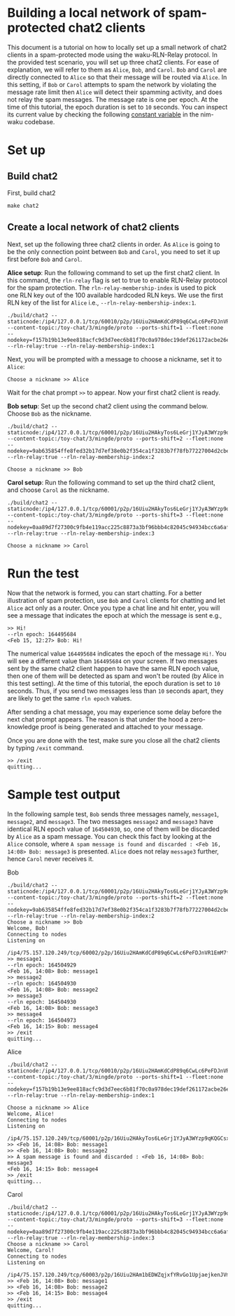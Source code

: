 # Building a local network of spam-protected chat2 clients 

This document is a tutorial on how to locally set up a small network of chat2 clients in a spam-protected mode using the waku-RLN-Relay protocol.
In the provided test scenario, you will set up three chat2 clients. 
For ease of explanation, we will refer to them as `Alice`, `Bob`, and `Carol`.
`Bob` and `Carol` are directly connected to `Alice` so that their message will be routed via `Alice`.
In this setting, if `Bob` or `Carol` attempts to spam the network by violating the message rate limit then `Alice` will detect their spamming activity, and does not relay the spam messages.
The message rate is one per epoch.
At the time of this tutorial, the epoch duration is set to `10` seconds.
You can inspect its current value by checking the following [constant variable](https://github.com/waku-org/nwaku/blob/44c543129ee4149255a00a05f1e7d21f8fa28626/waku/v2/waku_rln_relay/constants.nim#L51) in the nim-waku codebase.


# Set up
## Build chat2
First, build chat2

```
make chat2 
```

## Create a local network of chat2 clients
Next, set up the following three chat2 clients in order.
As `Alice` is going to be the only connection point between `Bob` and `Carol`, you need to set it up first before `Bob` and `Carol`.

**Alice setup**:
Run the following command to set up the first chat2 client. In this command, the `rln-relay` flag is set to true to enable RLN-Relay protocol for the spam protection.
The `rln-relay-membership-index` is used to pick one RLN key out of the 100 available hardcoded RLN keys. 
We use the first RLN key of the list for `Alice` i.e., `--rln-relay-membership-index:1`.

```
./build/chat2 --staticnode:/ip4/127.0.0.1/tcp/60010/p2p/16Uiu2HAmKdCdP89q6CwLc6PeFDJnVR1EmM7fTgtphHiacSNBnuAz --content-topic:/toy-chat/3/mingde/proto --ports-shift=1 --fleet:none --nodekey=f157b19b13e9ee818acfc9d3d7eec6b81f70c0a978dec19def261172acbe26e6 --rln-relay:true --rln-relay-membership-index:1

```

Next, you will be prompted with a message to choose a nickname, set it to `Alice`:
```
Choose a nickname >> Alice
```
Wait for the  chat prompt `>>` to appear.
Now your first chat2 client is ready.




**Bob setup**:
Set up the second chat2 client using the command below. Choose `Bob` as the nickname.
```
./build/chat2 --staticnode:/ip4/127.0.0.1/tcp/60001/p2p/16Uiu2HAkyTos6LeGrj1YJyA3WYzp9qKQGCsxbtvyoBRHSu9PCrQZ --content-topic:/toy-chat/3/mingde/proto --ports-shift=2 --fleet:none --nodekey=9ab635854ffe8fed32b17d7ef38e0b2f354ca1f3283b7f78fb77227004d2cbe6 --rln-relay:true --rln-relay-membership-index:2 

Choose a nickname >> Bob
```

**Carol setup**:
Run the following command to set up the third chat2 client, and choose `Carol` as the nickname.
```
./build/chat2 --staticnode:/ip4/127.0.0.1/tcp/60001/p2p/16Uiu2HAkyTos6LeGrj1YJyA3WYzp9qKQGCsxbtvyoBRHSu9PCrQZ --content-topic:/toy-chat/3/mingde/proto --ports-shift=3 --fleet:none --nodekey=0aa89d7f27300c9fb4e119acc225c8873a3bf96bbb4c82045c94934bcc6a6af8 --rln-relay:true --rln-relay-membership-index:3

Choose a nickname >> Carol

```

# Run the test
Now that the network is formed, you can start chatting.
For a better illustration of spam protection, use `Bob` and `Carol` clients for chatting and let `Alice` act only as a router.
Once you type a chat line and hit enter, you will see a message that indicates the epoch at which the message is sent e.g.,
```
>> Hi!
--rln epoch: 164495684
<Feb 15, 12:27> Bob: Hi!
```
The numerical value `164495684` indicates the epoch of the message `Hi!`.
You will see a different value than `164495684` on your screen. 
If two messages sent by the same chat2 client happen to have the same RLN epoch value, then one of them will be detected as spam and won't be routed (by Alice in this test setting).
At the time of this tutorial, the epoch duration is set to `10` seconds.
Thus, if you send two messages less than `10` seconds apart, they are likely to get the same `rln epoch` values.

After sending a chat message, you may experience some delay before the next chat prompt appears. 
The reason is that under the hood a zero-knowledge proof is being generated and attached to your message.

Once you are done with the test, make sure you close all the chat2 clients by typing `/exit` command.
```
>> /exit
quitting...
```

# Sample test output

In the following sample test, `Bob` sends three messages namely, `message1`, `message2`, and `message3`. 
The two messages `message2` and `message3` have identical RLN epoch value of `164504930`, so, one of them will be discarded by `Alice` as a spam message. 
You can check this fact by looking at the `Alice` console, where `A spam message is found and discarded : <Feb 16, 14:08> Bob: message3` is presented. 
`Alice` does not relay `message3` further, hence `Carol` never receives it.

Bob
```
./build/chat2 --staticnode:/ip4/127.0.0.1/tcp/60001/p2p/16Uiu2HAkyTos6LeGrj1YJyA3WYzp9qKQGCsxbtvyoBRHSu9PCrQZ --content-topic:/toy-chat/3/mingde/proto --ports-shift=2 --fleet:none --nodekey=9ab635854ffe8fed32b17d7ef38e0b2f354ca1f3283b7f78fb77227004d2cbe6 --rln-relay:true --rln-relay-membership-index:2
Choose a nickname >> Bob
Welcome, Bob!
Connecting to nodes
Listening on
 /ip4/75.157.120.249/tcp/60002/p2p/16Uiu2HAmKdCdP89q6CwLc6PeFDJnVR1EmM7fTgtphHiacSNBnuAz
>> message1
--rln epoch: 164504929
<Feb 16, 14:08> Bob: message1
>> message2
--rln epoch: 164504930
<Feb 16, 14:08> Bob: message2
>> message3
--rln epoch: 164504930
<Feb 16, 14:08> Bob: message3
>> message4
--rln epoch: 164504973
<Feb 16, 14:15> Bob: message4
>> /exit
quitting...
```

Alice
```
./build/chat2 --staticnode:/ip4/127.0.0.1/tcp/60010/p2p/16Uiu2HAmKdCdP89q6CwLc6PeFDJnVR1EmM7fTgtphHiacSNBnuAz --content-topic:/toy-chat/3/mingde/proto --ports-shift=1 --fleet:none --nodekey=f157b19b13e9ee818acfc9d3d7eec6b81f70c0a978dec19def261172acbe26e6 --rln-relay:true --rln-relay-membership-index:1

Choose a nickname >> Alice
Welcome, Alice!
Connecting to nodes
Listening on
 /ip4/75.157.120.249/tcp/60001/p2p/16Uiu2HAkyTos6LeGrj1YJyA3WYzp9qKQGCsxbtvyoBRHSu9PCrQZ
>> <Feb 16, 14:08> Bob: message1
>> <Feb 16, 14:08> Bob: message2
>> A spam message is found and discarded : <Feb 16, 14:08> Bob: message3
<Feb 16, 14:15> Bob: message4
>> /exit
quitting...
```

Carol
```
./build/chat2 --staticnode:/ip4/127.0.0.1/tcp/60001/p2p/16Uiu2HAkyTos6LeGrj1YJyA3WYzp9qKQGCsxbtvyoBRHSu9PCrQZ --content-topic:/toy-chat/3/mingde/proto --ports-shift=3 --fleet:none --nodekey=0aa89d7f27300c9fb4e119acc225c8873a3bf96bbb4c82045c94934bcc6a6af8 --rln-relay:true --rln-relay-membership-index:3
Choose a nickname >> Carol
Welcome, Carol!
Connecting to nodes
Listening on
 /ip4/75.157.120.249/tcp/60003/p2p/16Uiu2HAm1bEDWZqjxfYRvGo1UpjaejkenJVmMFMPMDmgWWGkREJu
>> <Feb 16, 14:08> Bob: message1
>> <Feb 16, 14:08> Bob: message2
>> <Feb 16, 14:15> Bob: message4
>> /exit
quitting...
```
